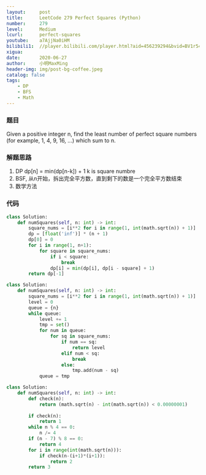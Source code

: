 ```yaml
---
layout:     post
title:      LeetCode 279 Perfect Squares (Python)
number:     279
level:      Medium
lcurl:      perfect-squares
youtube:    a7AjjNa0iHM
bilibili1:  //player.bilibili.com/player.html?aid=456239294&bvid=BV1r5411Y7MH&cid=206613672&page=1
xigua:      
date:       2020-06-27
author:     小明MaxMing
header-img: img/post-bg-coffee.jpeg
catalog: false
tags:
    - DP
    - BFS
    - Math
---
```


### 题目

Given a positive integer n, find the least number of perfect square numbers (for example, 1, 4, 9, 16, ...) which sum to n.

### 解题思路

1. DP dp[n] = min(dp[n-k]) + 1 k is square numbre
2. BSF, 从n开始，拆出完全平方数，直到剩下的数是一个完全平方数结束
3. 数学方法

### 代码
```python
class Solution:
    def numSquares(self, n: int) -> int:
        square_nums = [i**2 for i in range(1, int(math.sqrt(n)) + 1)]
        dp = [float('inf')] * (n + 1)
        dp[0] = 0
        for i in range(1, n+1):
            for square in square_nums:
                if i < square:
                    break
                dp[i] = min(dp[i], dp[i - square] + 1)
        return dp[-1]
```
```python
class Solution:
    def numSquares(self, n: int) -> int:
        square_nums = [i**2 for i in range(1, int(math.sqrt(n)) + 1)]
        level = 0
        queue = {n}
        while queue:
            level += 1
            tmp = set()
            for num in queue:
                for sq in square_nums:    
                    if num == sq:
                        return level
                    elif num < sq:
                        break
                    else:
                        tmp.add(num - sq)
            queue = tmp
```
```python
class Solution:
    def numSquares(self, n: int) -> int:
        def check(n):
            return (math.sqrt(n) - int(math.sqrt(n)) < 0.00000001)
            
        if check(n):
            return 1
        while n % 4 == 0:
            n /= 4
        if (n - 7) % 8 == 0:
            return 4
        for i in range(int(math.sqrt(n))):
            if check(n-(i+1)*(i+1)):
                return 2
        return 3
```
